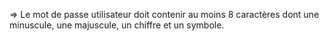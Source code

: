 => Le mot de passe utilisateur doit contenir au moins 8 caractères dont une minuscule, une majuscule, un chiffre et un symbole.